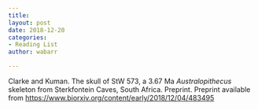 ```yaml
---
title: 
layout: post
date: 2018-12-20
categories:
- Reading List
author: wabarr

---
```


Clarke and Kuman. The skull of StW 573, a 3.67 Ma *Australopithecus* skeleton from Sterkfontein Caves, South Africa. Preprint. Preprint available from https://www.biorxiv.org/content/early/2018/12/04/483495